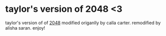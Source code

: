 # taylor's version of 2048 <3

taylor's version of of [2048](http://gabrielecirulli.github.io/2048/) modified origanlly by calla carter. remodified by alisha saran. enjoy!
